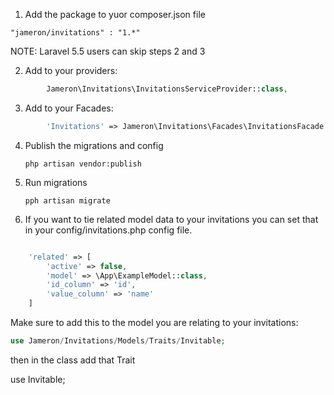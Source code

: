 1) Add the package to yuor composer.json file

```"jameron/invitations" : "1.*"```

NOTE: Laravel 5.5 users can skip steps 2 and 3

2) Add to your providers:
```php
        Jameron\Invitations\InvitationsServiceProvider::class,
```
3) Add to your Facades:
```php
        'Invitations' => Jameron\Invitations\Facades\InvitationsFacade::class,
```

4) Publish the migrations and config

    ```php artisan vendor:publish```

5) Run migrations

    ```pph artisan migrate```

6) If you want to tie related model data to your invitations you can set that in your config/invitations.php config file.

```php

    'related' => [
        'active' => false,
        'model' => \App\ExampleModel::class,
        'id_column' => 'id',
        'value_column' => 'name'
    ]
```

Make sure to add this to the model you are relating to your invitations:

```php
use Jameron/Invitations/Models/Traits/Invitable;
```

then in the class add that Trait

use Invitable;
